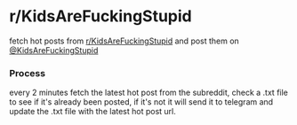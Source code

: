 # r/KidsAreFuckingStupid
fetch hot posts from [r/KidsAreFuckingStupid](https://reddit.com/r/KidsAreFuckingStupid) and post them on [@KidsAreFuckingStupid](https://t.me/kidsarefuckingstupid)

### Process
every 2 minutes fetch the latest hot post from the subreddit, check a .txt file to see if it's already been posted, if it's not it will send it to telegram and update the .txt file with the latest hot post url. 
